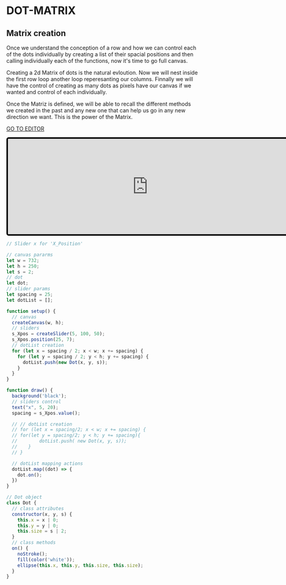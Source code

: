 # DOT-MATRIX

## Matrix creation
Once we understand the conception of a row and how we can control each of the dots individually by creating a list of their spacial positions and then calling individually each of the functions, now it's time to go full canvas.

Creating a 2d Matrix of dots is the natural evloution. Now we will nest inside the first row loop another loop reperesanting our columns. Finnally we will have the control of creating as many dots as pixels have our canvas if we wanted and control of each individually.

Once the Matriz is defined, we will be able to recall the different methods we created in the past and any new one that can help us go in any new direction we want. This is the power of the Matrix.

[GO TO EDITOR](https://editor.p5js.org/bernatferragut/sketches/rJVqwSqFQ)

<iframe
frameborder="0"
border="0" 
cellspacing="0"
style="
width: 732px; 
height: 250px; 
border: 4px solid #000000;
border-radius: 6px;
overflow: hidden;
position: relative;"
src="https://editor.p5js.org/embed/rJVqwSqFQ"></iframe>


```javascript
// Slider x for 'X_Position'

// canvas pararms
let w = 732;
let h = 250;
let s = 2;
// dot
let dot;
// slider params
let spacing = 25;
let dotList = [];

function setup() {
  // canvas
  createCanvas(w, h);
  // sliders
  s_Xpos = createSlider(5, 100, 50);
  s_Xpos.position(25, 7);
  // dotList creation
  for (let x = spacing / 2; x < w; x += spacing) {
    for (let y = spacing / 2; y < h; y += spacing) {
      dotList.push(new Dot(x, y, s));
    }
  }
}

function draw() {
  background('black');
  // sliders control
  text("x", 5, 20);
  spacing = s_Xpos.value();

  // // dotList creation
  // for (let x = spacing/2; x < w; x += spacing) {
  // for(let y = spacing/2; y < h; y += spacing){
  // 		dotList.push( new Dot(x, y, s));
  // 	}
  // }

  // dotList mapping actions
  dotList.map((dot) => {
    dot.on();
  })
}

// Dot object
class Dot {
  // class attributes
  constructor(x, y, s) {
    this.x = x | 0;
    this.y = y | 0;
    this.size = s | 2;
  }
  // class methods
  on() {
    noStroke();
    fill(color('white'));
    ellipse(this.x, this.y, this.size, this.size);
  }
}
```